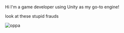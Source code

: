 Hi I'm a game developer using Unity as my go-to engine!

look at these stupid frauds

![oppa](/frauds.gif)
